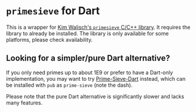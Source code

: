 # `primesieve` for Dart

This is a wrapper for [Kim Walisch's `primesieve` C/C++
library](https://github.com/kimwalisch/primesieve).
It requires the library to already be installed.
The library is only available for some platforms, please check
availability.

## Looking for a simpler/pure Dart alternative?

If you only need primes up to about 1E9 or prefer to have a Dart-only
implementation, you may want to try
[Prime-Sieve-Dart](https://github.com/MarcelWaldvogel/Prime-Sieve-Dart)
instead, which can be installed with `pub` as `prime-sieve` (note the
dash).

Please note that the pure Dart alternative is significantly slower and
lacks many features.
